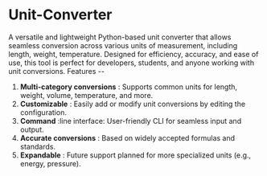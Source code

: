 # Unit-Converter
A versatile and lightweight Python-based unit converter that allows seamless conversion across various units of measurement, including length, weight, temperature. Designed for efficiency, accuracy, and ease of use, this tool is perfect for developers, students, and anyone working with unit conversions.
Features --
1. **Multi-category conversions** : Supports common units for length, weight, volume, temperature, and more.
2. **Customizable** : Easily add or modify unit conversions by editing the configuration.
3. **Command** :line interface: User-friendly CLI for seamless input and output.
4. **Accurate conversions** : Based on widely accepted formulas and standards.
5. **Expandable** : Future support planned for more specialized units (e.g., energy, pressure).
